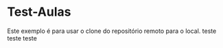 # Test-Aulas
Este exemplo é para usar o clone do repositório remoto para o local. 
teste
teste
teste

